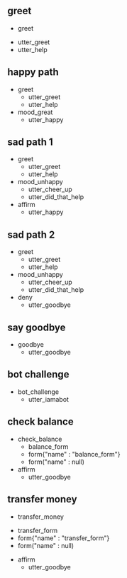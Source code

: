 ## greet
* greet
 - utter_greet
 - utter_help

## happy path
* greet
  - utter_greet
  - utter_help
* mood_great
  - utter_happy

## sad path 1
* greet
  - utter_greet
  - utter_help
* mood_unhappy
  - utter_cheer_up
  - utter_did_that_help
* affirm
  - utter_happy

## sad path 2
* greet
  - utter_greet
  - utter_help
* mood_unhappy
  - utter_cheer_up
  - utter_did_that_help
* deny
  - utter_goodbye

## say goodbye
* goodbye
  - utter_goodbye

## bot challenge
* bot_challenge
  - utter_iamabot
 
## check balance
* check_balance
  - balance_form
  - form{"name" : "balance_form"}
  - form("name" : null)
* affirm
  - utter_goodbye  
 
 ## transfer money
 * transfer_money
  - transfer_form
  - form{"name" : "transfer_form"}
  - form("name" : null)
* affirm
  - utter_goodbye
 

  
